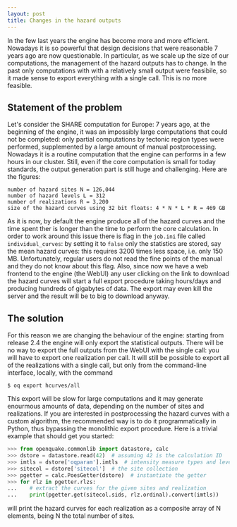 ```yaml
---
layout: post
title: Changes in the hazard outputs
---
```


In the few last years the engine has become more and more
efficient. Nowadays it is so powerful that design decisions that were
reasonable 7 years ago are now questionable. In particular, as we
scale up the size of our computations, the management of the hazard
outputs has to change. In the past only computations with with a
relatively small output were feasibile, so it made sense to export everything
with a single call. This is no more feasible.

Statement of the problem
---------------------------------

Let's consider the SHARE computation for Europe: 7 years ago, at the beginning
of the engine, it was an impossibly large computations that could not be
completed: only partial computations by tectonic region types
were performed, supplemented by a large amount of manual postprocessing.
Nowadays it is a routine computation that the engine can performs in a few
hours in our cluster. Still, even if the core computation is small for today
standards, the output generation part is still huge and challenging.
Here are the figures:

```
number of hazard sites N = 126,044
number of hazard levels L = 312
number of realizations R = 3,200
size of the hazard curves using 32 bit floats: 4 * N * L * R = 469 GB
```

As it is now, by default the engine produce all of the hazard curves
and the time spent ther is longer than the time to perform the core
calculation. In order to work around this issue there is flag in the
`job.ini` file called `individual_curves`: by setting it to `false`
only the statistics are stored, say the mean hazard curves: this
requires 3200 times less space, i.e. only 150 MB. Unfortunately,
regular users do not read the fine points of the manual and they do
not know about this flag.  Also, since now we have a web frontend to
the engine (the WebUI) any user clicking on the link to download the
hazard curves will start a full export procedure taking hours/days and
producing hundreds of gigabytes of data. The export may even kill the
server and the result will be to big to download anyway.

The solution
----------------

For this reason we are changing the behaviour of the engine:
starting from release 2.4 the engine will only export the statistical
outputs. There will be no way to export the full outputs from the WebUI
with the single call: you will have to export one realization per call.
It will still be possible to export all of the realizations with a
single call, but only from the command-line interface, locally, with the command

```
$ oq export hcurves/all
```

This export will be slow for large computations and it may generate
enourmous amounts of data, depending on the number of sites and realizations.
If you are interested in postprocessing the hazard curves with a custom
algorithm, the recommended way is to do it programmatically in Python,
thus bypassing the monolithic export procedure.
Here is a trivial example that should get you started:

```python
>>> from openquake.commonlib import datastore, calc
>>> dstore = datastore.read(42)  # assuming 42 is the calculation ID
>>> imtls = dstore['oqparam'].imtls  # intensity measure types and levels
>>> sitecol = dstore['sitecol']  # the site collection
>>> pgetter = calc.PoesGetter(dstore)  # instantiate the getter
>>> for rlz in pgetter.rlzs:
...    # extract the curves for the given sites and realization
...    print(pgetter.get(sitecol.sids, rlz.ordinal).convert(imtls))
```

will print the hazard curves for each realization as a composite array of N
elements, being N the total number of sites.
